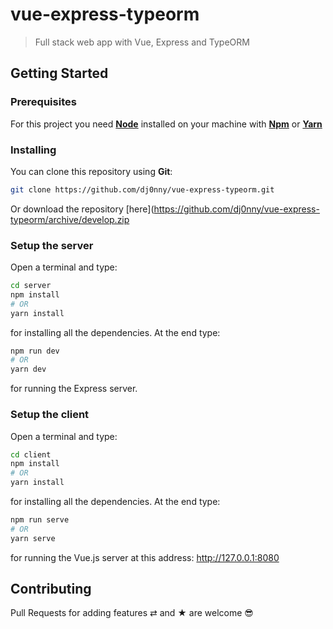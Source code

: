 # vue-express-typeorm

> Full stack web app with Vue, Express and TypeORM

## Getting Started

### Prerequisites

For this project you need [__Node__](https://nodejs.org/en/) installed on your machine with [__Npm__](https://www.npmjs.com/) or [__Yarn__](https://yarnpkg.com)

### Installing

You can clone this repository using __Git__:
```bash
git clone https://github.com/dj0nny/vue-express-typeorm.git
```

Or download the repository [here](https://github.com/dj0nny/vue-express-typeorm/archive/develop.zip

### Setup the server

Open a terminal and type:
```bash
cd server
npm install 
# OR
yarn install
```

for installing all the dependencies. At the end type:
```bash
npm run dev
# OR
yarn dev
```
for running the Express server.

### Setup the client

Open a terminal and type:
```bash
cd client
npm install 
# OR
yarn install
```

for installing all the dependencies. At the end type:
```bash
npm run serve
# OR
yarn serve
```
for running the Vue.js server at this address: http://127.0.0.1:8080

## Contributing

Pull Requests for adding features ⇄ and ★ are welcome 😎
